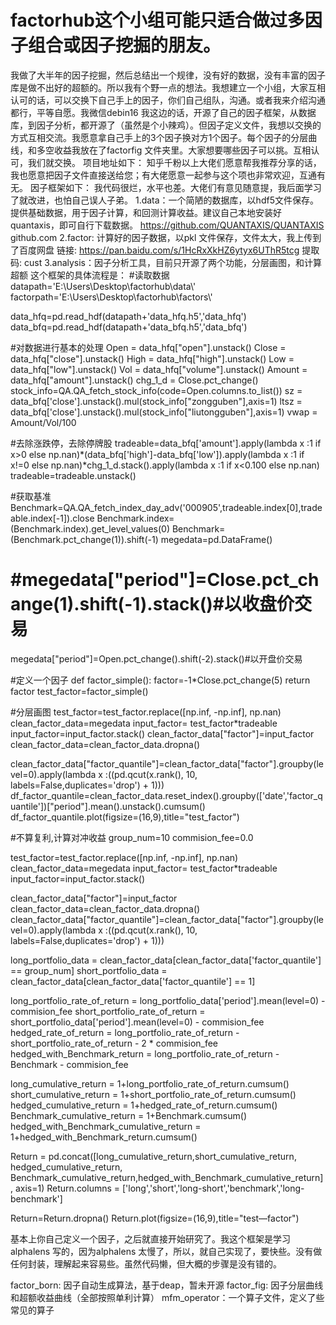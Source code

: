 # factorhub这个小组可能只适合做过多因子组合或因子挖掘的朋友。
我做了大半年的因子挖掘，然后总结出一个规律，没有好的数据，没有丰富的因子库是做不出好的超额的。所以我有个野一点的想法。我想建立一个小组，大家互相认可的话，可以交换下自己手上的因子，你们自己组队，沟通。或者我来介绍沟通都行，平等自愿。我微信debin16
我这边的话，开源了自己的因子框架，从数据库，到因子分析，都开源了（虽然是个小辣鸡）。但因子定义文件，我想以交换的方式互相交流。我愿意拿自己手上的3个因子换对方1个因子。每个因子的分层曲线，和多空收益我放在了factorfig 文件夹里。大家想要哪些因子可以挑。互相认可，我们就交换。
项目地址如下：
知乎千粉以上大佬们愿意帮我推荐分享的话，我也愿意把因子文件直接送给您；有大佬愿意一起参与这个项也非常欢迎，互通有无。
因子框架如下：
我代码很烂，水平也差。大佬们有意见随意提，我后面学习了就改进，也怕自己误人子弟。
1.data：一个简陋的数据库，以hdf5文件保存。提供基础数据，用于因子计算，和回测计算收益。建议自己本地安装好quantaxis，即可自行下载数据。
https://github.com/QUANTAXIS/QUANTAXIS
​
github.com
2.factor: 计算好的因子数据，以pkl 文件保存，文件太大，我上传到了百度网盘
链接: https://pan.baidu.com/s/1HcRxXkHZ6ytyx6UThR5tcg 提取码: cust
3.analysis：因子分析工具，目前只开源了两个功能，分层画图，和计算超额
这个框架的具体流程是：
#读取数据
datapath='E:\\Users\\Desktop\\factorhub\\data\\'
factorpath='E:\\Users\\Desktop\\factorhub\\factors\\'

data_hfq=pd.read_hdf(datapath+'data_hfq.h5','data_hfq')
data_bfq=pd.read_hdf(datapath+'data_bfq.h5','data_bfq')

#对数据进行基本的处理
Open     = data_hfq["open"].unstack()
Close    = data_hfq["close"].unstack()
High     = data_hfq["high"].unstack()
Low      = data_hfq["low"].unstack()
Vol      = data_hfq["volume"].unstack()
Amount   = data_hfq["amount"].unstack()
chg_1_d  = Close.pct_change()
stock_info=QA.QA_fetch_stock_info(code=Open.columns.to_list())
sz       = data_bfq['close'].unstack().mul(stock_info["zongguben"],axis=1)
ltsz     = data_bfq['close'].unstack().mul(stock_info["liutongguben"],axis=1)
vwap     = Amount/Vol/100

#去除涨跌停，去除停牌股
tradeable=data_bfq['amount'].apply(lambda x :1 if x>0 else np.nan)*(data_bfq['high']-data_bfq['low']).apply(lambda x :1 if x!=0 else np.nan)*chg_1_d.stack().apply(lambda x :1 if x<0.100 else np.nan)
tradeable=tradeable.unstack()

#获取基准
Benchmark=QA.QA_fetch_index_day_adv('000905',tradeable.index[0],tradeable.index[-1]).close
Benchmark.index=(Benchmark.index).get_level_values(0)
Benchmark=(Benchmark.pct_change(1)).shift(-1)
megedata=pd.DataFrame()
# #megedata["period"]=Close.pct_change(1).shift(-1).stack()#以收盘价交易
megedata["period"]=Open.pct_change().shift(-2).stack()#以开盘价交易


#定义一个因子
def factor_simple():
    factor=-1*Close.pct_change(5)
 return factor
test_factor=factor_simple()

#分层画图
test_factor=test_factor.replace([np.inf, -np.inf], np.nan)
clean_factor_data=megedata
input_factor= test_factor*tradeable
input_factor=input_factor.stack()
clean_factor_data["factor"]=input_factor
clean_factor_data=clean_factor_data.dropna()

clean_factor_data["factor_quantile"]=clean_factor_data["factor"].groupby(level=0).apply(lambda x :((pd.qcut(x.rank(), 10, labels=False,duplicates='drop') + 1)))
df_factor_quantile=clean_factor_data.reset_index().groupby(['date','factor_quantile'])["period"].mean().unstack().cumsum()
df_factor_quantile.plot(figsize=(16,9),title="test_factor")

#不算复利,计算对冲收益
group_num=10
commision_fee=0.0

test_factor=test_factor.replace([np.inf, -np.inf], np.nan)
clean_factor_data=megedata
input_factor= test_factor*tradeable
input_factor=input_factor.stack()

clean_factor_data["factor"]=input_factor
clean_factor_data=clean_factor_data.dropna()
clean_factor_data["factor_quantile"]=clean_factor_data["factor"].groupby(level=0).apply(lambda x :((pd.qcut(x.rank(), 10, labels=False,duplicates='drop') + 1)))

long_portfolio_data = clean_factor_data[clean_factor_data['factor_quantile'] == group_num]
short_portfolio_data = clean_factor_data[clean_factor_data['factor_quantile'] == 1]

long_portfolio_rate_of_return = long_portfolio_data['period'].mean(level=0) - commision_fee
short_portfolio_rate_of_return = short_portfolio_data['period'].mean(level=0) - commision_fee
hedged_rate_of_return = long_portfolio_rate_of_return - short_portfolio_rate_of_return - 2 * commision_fee
hedged_with_Benchmark_return = long_portfolio_rate_of_return - Benchmark - commision_fee

long_cumulative_return = 1+long_portfolio_rate_of_return.cumsum()
short_cumulative_return = 1+short_portfolio_rate_of_return.cumsum()
hedged_cumulative_return = 1+hedged_rate_of_return.cumsum()
Benchmark_cumulative_return = 1+Benchmark.cumsum()
hedged_with_Benchmark_cumulative_return = 1+hedged_with_Benchmark_return.cumsum()

Return = pd.concat([long_cumulative_return,short_cumulative_return, hedged_cumulative_return, Benchmark_cumulative_return,hedged_with_Benchmark_cumulative_return], axis=1)
Return.columns = ['long','short','long-short','benchmark','long-benchmark']

Return=Return.dropna()
Return.plot(figsize=(16,9),title="test—factor")

基本上你自己定义一个因子，之后就直接开始研究了。我这个框架是学习alphalens 写的，因为alphalens 太慢了，所以，就自己实现了，要快些。没有做任何封装，理解起来容易些。虽然代码懒，但大概的步骤是没有错的。

factor_born: 因子自动生成算法，基于deap，暂未开源
factor_fig: 因子分层曲线和超额收益曲线（全部按照单利计算）
mfm_operator：一个算子文件，定义了些常见的算子
